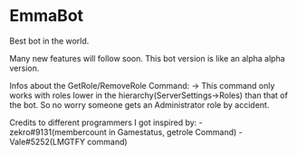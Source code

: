 # EmmaBot
Best bot in the world.

Many new features will follow soon. This bot version is like an alpha alpha version.


Infos about the GetRole/RemoveRole Command:
-> This command only works with roles lower in the hierarchy(ServerSettings->Roles) than that of the bot. So no worry someone gets an Administrator role by accident.


Credits to different programmers I got inspired by:
-zekro#9131(membercount in Gamestatus, getrole Command)
-Vale#5252(LMGTFY command)
